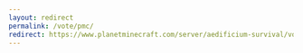 ```yaml
---
layout: redirect
permalink: /vote/pmc/
redirect: https://www.planetminecraft.com/server/aedificium-survival/vote/
---
```

